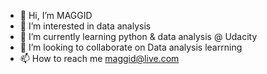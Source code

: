 - 👋 Hi, I’m MAGGID
- 👀 I’m interested in data analysis 
- 🌱 I’m currently learning python & data analysis @ Udacity 
- 💞️ I’m looking to collaborate on Data analysis learrning
- 📫 How to reach me maggid@live.com

<!---
MAGGID/MAGGID is a ✨ special ✨ repository because its `README.md` (this file) appears on your GitHub profile.
You can click the Preview link to take a look at your changes.
--->
